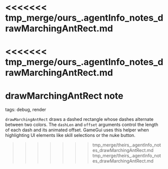 <<<<<<< tmp_merge/ours_.agentInfo_notes_drawMarchingAntRect.md
=======
<<<<<<< tmp_merge/ours_.agentInfo_notes_drawMarchingAntRect.md
=======
# drawMarchingAntRect note

tags: debug, render

`drawMarchingAntRect` draws a dashed rectangle whose dashes alternate between two colors. The `dashLen` and `offset` arguments control the length of each dash and its animated offset. GameGui uses this helper when highlighting UI elements like skill selections or the nuke button.
>>>>>>> tmp_merge/theirs_.agentInfo_notes_drawMarchingAntRect.md
>>>>>>> tmp_merge/theirs_.agentInfo_notes_drawMarchingAntRect.md
